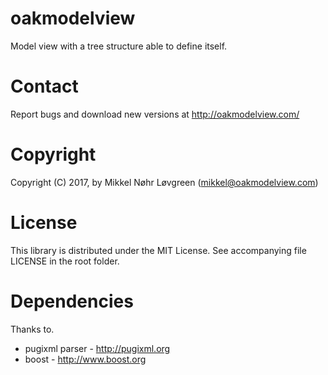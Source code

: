# oakmodelview
Model view with a tree structure able to define itself.

# Contact
Report bugs and download new versions at http://oakmodelview.com/

# Copyright
Copyright (C) 2017, by Mikkel Nøhr Løvgreen (mikkel@oakmodelview.com)

# License
This library is distributed under the MIT License. 
See accompanying file LICENSE in the root folder.

# Dependencies
Thanks to.
 * pugixml parser - http://pugixml.org
 * boost - http://www.boost.org